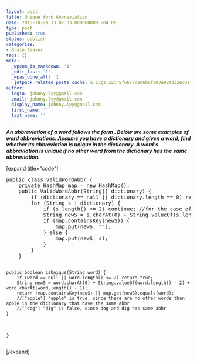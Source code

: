 ```yaml
---
layout: post
title: Unique Word Abbreviation
date: 2015-10-29 13:02:33.000000000 -04:00
type: post
published: true
status: publish
categories:
- Brain teaser
tags: []
meta:
  _wpcom_is_markdown: '1'
  _edit_last: '1'
  _wpas_done_all: '1'
  _jetpack_related_posts_cache: a:1:{s:32:"8f6677c9d6b0f903e98ad32ec61f8deb";a:2:{s:7:"expires";i:1465999487;s:7:"payload";a:3:{i:0;a:1:{s:2:"id";i:1208;}i:1;a:1:{s:2:"id";i:1510;}i:2;a:1:{s:2:"id";i:1414;}}}}
author:
  login: johnny.lyy@gmail.com
  email: johnny.lyy@gmail.com
  display_name: johnny.lyy@gmail.com
  first_name: ''
  last_name: ''
---
```

<p><strong><em>An abbreviation of a word follows the form <first letter><number><last letter>. Below are some examples of word abbreviations: Assume you have a dictionary and given a word, find whether its abbreviation is unique in the dictionary. A word's abbreviation is unique if no other word from the dictionary has the same abbreviation.</last></number></first></em></strong></p>
<p>[expand title="code"]</p>
<pre>
public class ValidWordAbbr {
    private HashMap<String, String> map = new HashMap<String, String>();
    public ValidWordAbbr(String[] dictionary) {
        if (dictionary == null || dictionary.length == 0) return;
        for (String s : dictionary) {
            if (s.length() <= 2) continue; //for the case of "ab" there are no abbr
            String newS = s.charAt(0) + String.valueOf(s.length() - 2) + s.charAt(s.length() - 1);
            if (map.containsKey(newS)) {
                map.put(newS, "");
            } else {
                map.put(newS, s);
            }
        }
    }

    public boolean isUnique(String word) {
        if (word == null || word.length() <= 2) return true;
        String newS = word.charAt(0) + String.valueOf(word.length() - 2) + word.charAt(word.length() - 1);
        return !map.containsKey(newS) || map.get(newS).equals(word);
        //["apple"] "apple" is true, since there are no other words than apple in the dictionary that have the same abbr
        //["dog"] "dig" is false, since dog and dig has same abbr
    }
}
</pre>
<p>[/expand]</p>

